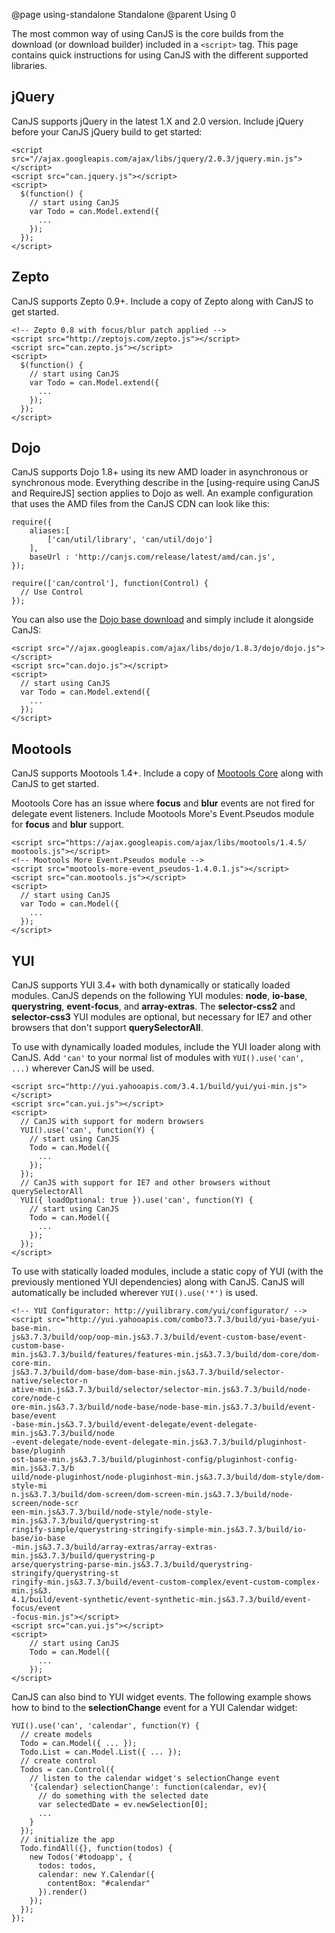 @page using-standalone Standalone
@parent Using 0

The most common way of using CanJS is the core builds from the download (or download builder) included in a `<script>` tag.
This page contains quick instructions for using CanJS with the different supported libraries.

## jQuery

CanJS supports jQuery in the latest 1.X and 2.0 version. Include jQuery before your CanJS jQuery build to get started:

    <script src="//ajax.googleapis.com/ajax/libs/jquery/2.0.3/jquery.min.js">
    </script>
    <script src="can.jquery.js"></script>
    <script>
      $(function() {
        // start using CanJS
        var Todo = can.Model.extend({
          ...
        });
      });
    </script>


## Zepto

CanJS supports Zepto 0.9+. Include a copy of Zepto along with CanJS to get started.

    <!-- Zepto 0.8 with focus/blur patch applied -->
    <script src="http://zeptojs.com/zepto.js"></script>
    <script src="can.zepto.js"></script>
    <script>
      $(function() {
        // start using CanJS
        var Todo = can.Model.extend({
          ...
        });
      });
    </script>


## Dojo

CanJS supports Dojo 1.8+ using its new AMD loader in asynchronous or synchronous mode. Everything describe in the [using-require using CanJS and RequireJS] section applies to Dojo as well. An example configuration that uses the AMD files from the CanJS CDN can look like this:

    require({
        aliases:[
            ['can/util/library', 'can/util/dojo']
        ],
        baseUrl : 'http://canjs.com/release/latest/amd/can.js',
    });

    require(['can/control'], function(Control) {
      // Use Control
    });

You can also use the [Dojo base download](http://dojotoolkit.org/download/) and simply include it alongside CanJS:

    <script src="//ajax.googleapis.com/ajax/libs/dojo/1.8.3/dojo/dojo.js">
    </script>
    <script src="can.dojo.js"></script>
    <script>
      // start using CanJS
      var Todo = can.Model.extend({
        ...
      });
    </script>

## Mootools

CanJS supports Mootools 1.4+. Include a copy of [Mootools Core](http://mootools.net/download) along with CanJS to get started.

Mootools Core has an issue where __focus__ and __blur__ events are not fired for delegate event listeners.
Include Mootools More's Event.Pseudos module for __focus__ and __blur__ support.

    <script src="https://ajax.googleapis.com/ajax/libs/mootools/1.4.5/
    mootools.js"></script>
    <!-- Mootools More Event.Pseudos module -->
    <script src="mootools-more-event_pseudos-1.4.0.1.js"></script>
    <script src="can.mootools.js"></script>
    <script>
      // start using CanJS
      var Todo = can.Model({
        ...
      });
    </script>


## YUI

CanJS supports YUI 3.4+ with both dynamically or statically loaded modules.
CanJS depends on the following YUI modules: __node__, __io-base__, __querystring__, __event-focus__, and __array-extras__. The __selector-css2__ and __selector-css3__ YUI modules are optional, but necessary for IE7 and other browsers that don't support __querySelectorAll__.

To use with dynamically loaded modules, include the YUI loader along with CanJS.
Add `'can'` to your normal list of modules with `YUI().use('can', ...)` wherever CanJS will be used.

    <script src="http://yui.yahooapis.com/3.4.1/build/yui/yui-min.js"></script>
    <script src="can.yui.js"></script>
    <script>
      // CanJS with support for modern browsers
      YUI().use('can', function(Y) {
        // start using CanJS
        Todo = can.Model({
          ...
        });
      });
      // CanJS with support for IE7 and other browsers without querySelectorAll
      YUI({ loadOptional: true }).use('can', function(Y) {
        // start using CanJS
        Todo = can.Model({
          ...
        });
      });
    </script>

To use with statically loaded modules, include a static copy of YUI (with the
previously mentioned YUI dependencies) along with CanJS. CanJS will automatically
be included wherever `YUI().use('*')` is used.

    <!-- YUI Configurator: http://yuilibrary.com/yui/configurator/ -->
    <script src="http://yui.yahooapis.com/combo?3.7.3/build/yui-base/yui-base-min.
    js&3.7.3/build/oop/oop-min.js&3.7.3/build/event-custom-base/event-custom-base-
    min.js&3.7.3/build/features/features-min.js&3.7.3/build/dom-core/dom-core-min.
    js&3.7.3/build/dom-base/dom-base-min.js&3.7.3/build/selector-native/selector-n
    ative-min.js&3.7.3/build/selector/selector-min.js&3.7.3/build/node-core/node-c
    ore-min.js&3.7.3/build/node-base/node-base-min.js&3.7.3/build/event-base/event
    -base-min.js&3.7.3/build/event-delegate/event-delegate-min.js&3.7.3/build/node
    -event-delegate/node-event-delegate-min.js&3.7.3/build/pluginhost-base/pluginh
    ost-base-min.js&3.7.3/build/pluginhost-config/pluginhost-config-min.js&3.7.3/b
    uild/node-pluginhost/node-pluginhost-min.js&3.7.3/build/dom-style/dom-style-mi
    n.js&3.7.3/build/dom-screen/dom-screen-min.js&3.7.3/build/node-screen/node-scr
    een-min.js&3.7.3/build/node-style/node-style-min.js&3.7.3/build/querystring-st
    ringify-simple/querystring-stringify-simple-min.js&3.7.3/build/io-base/io-base
    -min.js&3.7.3/build/array-extras/array-extras-min.js&3.7.3/build/querystring-p
    arse/querystring-parse-min.js&3.7.3/build/querystring-stringify/querystring-st
    ringify-min.js&3.7.3/build/event-custom-complex/event-custom-complex-min.js&3.
    4.1/build/event-synthetic/event-synthetic-min.js&3.7.3/build/event-focus/event
    -focus-min.js"></script>
    <script src="can.yui.js"></script>
    <script>
        // start using CanJS
        Todo = can.Model({
          ...
        });
    </script>

CanJS can also bind to YUI widget events. The following example shows how to
bind to the __selectionChange__ event for a YUI Calendar widget:

    YUI().use('can', 'calendar', function(Y) {
      // create models
      Todo = can.Model({ ... });
      Todo.List = can.Model.List({ ... });
      // create control
      Todos = can.Control({
        // listen to the calendar widget's selectionChange event
        '{calendar} selectionChange': function(calendar, ev){
          // do something with the selected date
          var selectedDate = ev.newSelection[0];
          ...
        }
      });
      // initialize the app
      Todo.findAll({}, function(todos) {
        new Todos('#todoapp', {
          todos: todos,
          calendar: new Y.Calendar({
            contentBox: "#calendar"
          }).render()
        });
      });
    });

